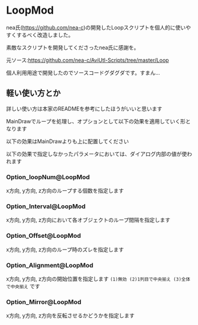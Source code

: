 # LoopMod

nea氏(https://github.com/nea-c)の開発したLoopスクリプトを個人的に使いやすくするべく改造しました。 

素敵なスクリプトを開発してくださったnea氏に感謝を。 

元ソース:https://github.com/nea-c/AviUtl-Scripts/tree/master/Loop  

個人利用用途で開発したのでソースコードグダグダです。すまん…  

## 軽い使い方とか

詳しい使い方は本家のREADMEを参考にしたほうがいいと思います  

MainDrawでループを処理し、オプションとして以下の効果を適用していく形となります  

以下の効果はMainDrawよりも上に配置してください  

以下の効果で指定しなかったパラメータにおいては、ダイアログ内部の値が使われます  

### Option_loopNum@LoopMod
x方向, y方向, z方向のループする個数を指定します

### Option_Interval@LoopMod
x方向, y方向, z方向において各オブジェクトのループ間隔を指定します

### Option_Offset@LoopMod
x方向, y方向, z方向のループ時のズレを指定します

### Option_Alignment@LoopMod
x方向, y方向, z方向の開始位置を指定します
`(1)無効 (2)1列目で中央揃え (3)全体で中央揃え` です

### Option_Mirror@LoopMod
x方向, y方向, z方向を反転させるかどうかを指定します

